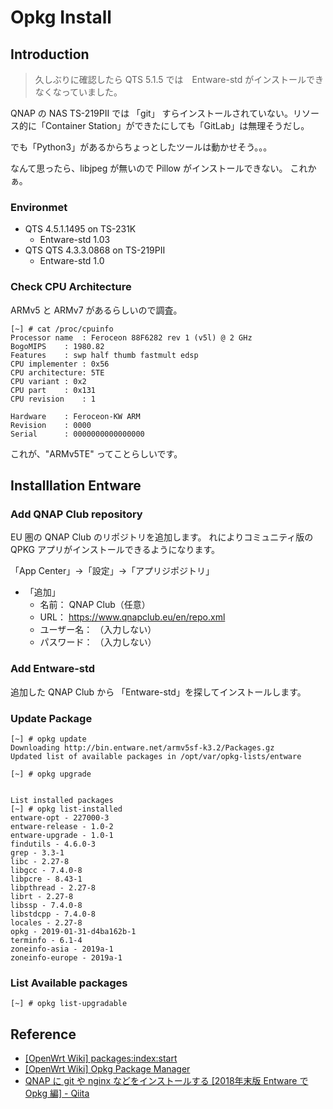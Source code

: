 # Opkg Install

## Introduction

> 久しぶりに確認したら QTS 5.1.5 では　Entware-std がインストールできなくなっていました。

QNAP の NAS TS-219PⅡ では 「git」 すらインストールされていない。リソース的に「Container Station」ができたにしても「GitLab」は無理そうだし。

でも「Python3」があるからちょっとしたツールは動かせそう。。。

なんて思ったら、libjpeg が無いので Pillow がインストールできない。
これかぁ。 

### Environmet

- QTS 4.5.1.1495 on TS-231K
    - Entware-std 1.03
- QTS QTS 4.3.3.0868 on TS-219PⅡ
    - Entware-std 1.0 

### Check CPU Architecture

ARMv5 と ARMv7 があるらしいので調査。

```console
[~] # cat /proc/cpuinfo
Processor name	: Feroceon 88F6282 rev 1 (v5l) @ 2 GHz 
BogoMIPS	: 1980.82
Features	: swp half thumb fastmult edsp 
CPU implementer	: 0x56
CPU architecture: 5TE
CPU variant	: 0x2
CPU part	: 0x131
CPU revision	: 1

Hardware	: Feroceon-KW ARM
Revision	: 0000
Serial		: 0000000000000000
```

これが、"ARMv5TE" ってことらしいです。
 
## Installlation Entware

### Add QNAP Club repository

EU 圏の QNAP Club のリポジトリを追加します。
れによりコミュニティ版の QPKG アプリがインストールできるようになります。

「App Center」→「設定」→「アプリジポジトリ」

* 「追加」
    * 名前： QNAP Club（任意）
    * URL： https://www.qnapclub.eu/en/repo.xml
    * ユーザー名： （入力しない）
    * パスワード： （入力しない）

### Add Entware-std 

追加した QNAP Club から 「Entware-std」を探してインストールします。

### Update Package

```console
[~] # opkg update
Downloading http://bin.entware.net/armv5sf-k3.2/Packages.gz
Updated list of available packages in /opt/var/opkg-lists/entware

[~] # opkg upgrade


List installed packages
[~] # opkg list-installed
entware-opt - 227000-3
entware-release - 1.0-2
entware-upgrade - 1.0-1
findutils - 4.6.0-3
grep - 3.3-1
libc - 2.27-8
libgcc - 7.4.0-8
libpcre - 8.43-1
libpthread - 2.27-8
librt - 2.27-8
libssp - 7.4.0-8
libstdcpp - 7.4.0-8
locales - 2.27-8
opkg - 2019-01-31-d4ba162b-1
terminfo - 6.1-4
zoneinfo-asia - 2019a-1
zoneinfo-europe - 2019a-1
```

### List Available packages

```console
[~] # opkg list-upgradable
```

## Reference

* [[OpenWrt Wiki] packages:index:start](https://openwrt.org/packages/index/start)
* [[OpenWrt Wiki] Opkg Package Manager](https://openwrt.org/docs/guide-user/additional-software/opkg)
* [QNAP に git や nginx などをインストールする [2018年末版 Entware で Opkg 編] - Qiita](https://qiita.com/KEINOS/items/f832ada264257300e4d7)
